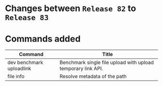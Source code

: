 # Changes between `Release 82` to `Release 83`

# Commands added

| Command                  | Title                                                        |
|--------------------------|--------------------------------------------------------------|
| dev benchmark uploadlink | Benchmark single file upload with upload temporary link API. |
| file info                | Resolve metadata of the path                                 |



